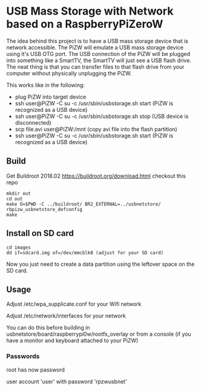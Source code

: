 # USB Mass Storage with Network based on a RaspberryPiZeroW

The idea behind this project is to have a USB mass storage device that is network accessible.
The PiZW will emulate a USB mass storage device using it's USB OTG port.
The USB connection of the PiZW will be plugged into something like a SmartTV, the SmartTV will just
see a USB flash drive.
The neat thing is that you can transfer files to that flash drive from your computer without physically unplugging
the PiZW.

This works like in the following:
- plug PiZW into target device
- ssh user@PiZW -C su -c /usr/sbin/usbstorage.sh start (PiZW is recognized as a USB device)
- ssh user@PiZW -C su -c /usr/sbin/usbstorage.sh stop (USB device is disconnected)
- scp file.avi user@PiZW:/mnt (copy avi file into the flash partition)
- ssh user@PiZW -C su -c /usr/sbin/usbstorage.sh start (PiZW is recognized as a USB device)

## Build

Get Buildroot 2018.02 https://buildroot.org/download.html
checkout this repo

```
mkdir out
cd out
make O=$PWD -C ../buildroot/ BR2_EXTERNAL=../usbnetstore/ rbpizw_usbnetstore_defconfig
make
```

## Install on SD card
```
cd images
dd if=sdcard.img of=/dev/mmcblk0 (adjust for your SD card)
```
Now you just need to create a data partition using the leftover space on the SD card.

## Usage 

Adjust /etc/wpa_supplicate.conf for your Wifi network

Adjust /etc/network/interfaces for your network

You can do this before building in usbnetstore/board/raspberrypi0w/rootfs_overlay
or from a console (if you have a monitor and keyboard attached to your PiZW)

### Passwords
root has now password

user account 'user' with password 'rpzwusbnet'
